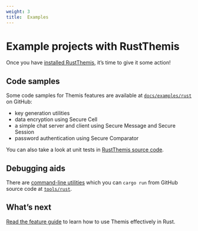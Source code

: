 ```yaml
---
weight: 3
title:  Examples
---
```


# Example projects with RustThemis

Once you have [installed RustThemis](../installation/), it’s time to give it some action!

## Code samples

Some code samples for Themis features are available
at [`docs/examples/rust`](https://github.com/cossacklabs/themis/tree/master/docs/examples/rust)
on GitHub:

  - key generation utilities
  - data encryption using Secure Cell
  - a simple chat server and client using Secure Message and Secure Session
  - password authentication using Secure Comparator

You can also take a look at unit tests
in [RustThemis source code](https://github.com/cossacklabs/themis/tree/master/tests/rust).

## Debugging aids

There are [command-line utilities](/themis/debugging/cli-utilities/#rust)
which you can `cargo run` from GitHub source code
at [`tools/rust`](https://github.com/cossacklabs/themis/tree/master/tools/rust).

## What’s next

[Read the feature guide](../features/)
to learn how to use Themis effectively in Rust.
